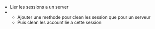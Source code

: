 * Lier les sessions a un server
* - Ajouter une methode pour clean les session que pour un serveur
  - Puis clean les account lie a cette session
